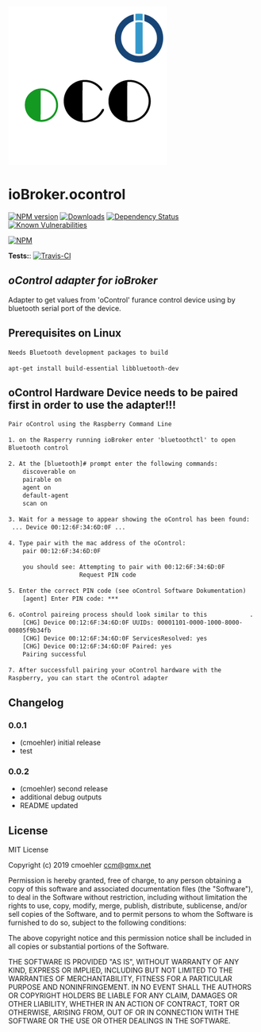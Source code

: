 ![Logo](admin/ocontrol.png)
# ioBroker.ocontrol

[![NPM version](http://img.shields.io/npm/v/iobroker.ocontrol.svg)](https://www.npmjs.com/package/iobroker.ocontrol)
[![Downloads](https://img.shields.io/npm/dm/iobroker.ocontrol.svg)](https://www.npmjs.com/package/iobroker.ocontrol)
[![Dependency Status](https://img.shields.io/david/cmoehler/iobroker.ocontrol.svg)](https://david-dm.org/cmoehler/iobroker.ocontrol)
[![Known Vulnerabilities](https://snyk.io/test/github/cmoehler/ioBroker.ocontrol/badge.svg)](https://snyk.io/test/github/cmoehler/ioBroker.ocontrol)

[![NPM](https://nodei.co/npm/iobroker.ocontrol.png?downloads=true)](https://nodei.co/npm/iobroker.ocontrol/)

**Tests:**: [![Travis-CI](http://img.shields.io/travis/cmoehler/ioBroker.ocontrol/master.svg)](https://travis-ci.org/cmoehler/ioBroker.ocontrol)

## *oControl adapter for ioBroker*

Adapter to get values from 'oControl' furance control device using by bluetooth serial port of the device.  

## Prerequisites on Linux

    Needs Bluetooth development packages to build

    apt-get install build-essential libbluetooth-dev


## oControl Hardware Device needs to be paired first in order to use the adapter!!!

    Pair oControl using the Raspberry Command Line

    1. on the Rasperry running ioBroker enter 'bluetoothctl' to open Bluetooth control

    2. At the [bluetooth]# prompt enter the following commands:
        discoverable on
        pairable on
        agent on
        default-agent
        scan on

    3. Wait for a message to appear showing the oControl has been found:
     ... Device 00:12:6F:34:6D:0F ...

    4. Type pair with the mac address of the oControl:
        pair 00:12:6F:34:6D:0F

        you should see: Attempting to pair with 00:12:6F:34:6D:0F
                        Request PIN code
    
    5. Enter the correct PIN code (see oControl Software Dokumentation)
        [agent] Enter PIN code: ***
        
    6. oControl paireing process should look similar to this            .
        [CHG] Device 00:12:6F:34:6D:0F UUIDs: 00001101-0000-1000-8000-00805f9b34fb
        [CHG] Device 00:12:6F:34:6D:0F ServicesResolved: yes
        [CHG] Device 00:12:6F:34:6D:0F Paired: yes
        Pairing successful

    7. After successfull pairing your oControl hardware with the Raspberry, you can start the oControl adapter

    
## Changelog

### 0.0.1
* (cmoehler) initial release
* test
### 0.0.2
* (cmoehler) second release
* additional debug outputs
* README updated

## License
MIT License

Copyright (c) 2019 cmoehler <ccm@gmx.net>

Permission is hereby granted, free of charge, to any person obtaining a copy
of this software and associated documentation files (the "Software"), to deal
in the Software without restriction, including without limitation the rights
to use, copy, modify, merge, publish, distribute, sublicense, and/or sell
copies of the Software, and to permit persons to whom the Software is
furnished to do so, subject to the following conditions:

The above copyright notice and this permission notice shall be included in all
copies or substantial portions of the Software.

THE SOFTWARE IS PROVIDED "AS IS", WITHOUT WARRANTY OF ANY KIND, EXPRESS OR
IMPLIED, INCLUDING BUT NOT LIMITED TO THE WARRANTIES OF MERCHANTABILITY,
FITNESS FOR A PARTICULAR PURPOSE AND NONINFRINGEMENT. IN NO EVENT SHALL THE
AUTHORS OR COPYRIGHT HOLDERS BE LIABLE FOR ANY CLAIM, DAMAGES OR OTHER
LIABILITY, WHETHER IN AN ACTION OF CONTRACT, TORT OR OTHERWISE, ARISING FROM,
OUT OF OR IN CONNECTION WITH THE SOFTWARE OR THE USE OR OTHER DEALINGS IN THE
SOFTWARE.